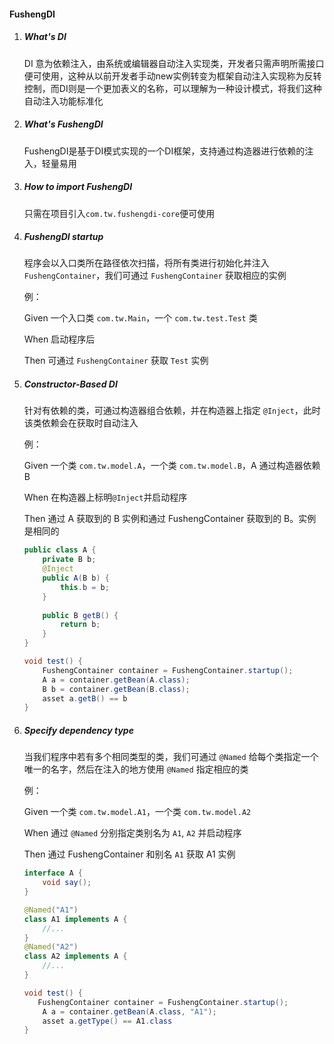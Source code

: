 #### FushengDI

1.   ##### What's DI

     DI 意为依赖注入，由系统或编辑器自动注入实现类，开发者只需声明所需接口便可使用，这种从以前开发者手动new实例转变为框架自动注入实现称为反转控制，而DI则是一个更加表义的名称，可以理解为一种设计模式，将我们这种自动注入功能标准化

2.   ##### What's FushengDI

     FushengDI是基于DI模式实现的一个DI框架，支持通过构造器进行依赖的注入，轻量易用

3.   ##### How to import FushengDI

     只需在项目引入`com.tw.fushengdi-core`便可使用

4.   ##### FushengDI startup

     程序会以入口类所在路径依次扫描，将所有类进行初始化并注入 `FushengContainer`，我们可通过 `FushengContainer` 获取相应的实例

     例：

     Given 一个入口类 `com.tw.Main`，一个 `com.tw.test.Test` 类

     When 启动程序后

     Then 可通过 `FushengContainer` 获取 `Test` 实例

5.   ##### Constructor-Based DI

     针对有依赖的类，可通过构造器组合依赖，并在构造器上指定 `@Inject`，此时该类依赖会在获取时自动注入

     例：

     Given 一个类 `com.tw.model.A`，一个类 `com.tw.model.B`，A 通过构造器依赖 B

     When 在构造器上标明`@Inject`并启动程序

     Then 通过 A 获取到的 B 实例和通过 FushengContainer 获取到的 B。实例是相同的

     ```java
     public class A {
         private B b;
         @Inject
         public A(B b) {
             this.b = b;
         }
         
         public B getB() {
             return b;
         }
     }
     ```

     ```java
     void test() {
         FushengContainer container = FushengContainer.startup();
         A a = container.getBean(A.class);
         B b = container.getBean(B.class);
         asset a.getB() == b
     }
     ```

6.   ##### Specify dependency type

     当我们程序中若有多个相同类型的类，我们可通过 `@Named` 给每个类指定一个唯一的名字，然后在注入的地方使用 `@Named` 指定相应的类

     例：

     Given 一个类 `com.tw.model.A1`，一个类 `com.tw.model.A2`

     When 通过 `@Named` 分别指定类别名为 `A1`, `A2` 并启动程序

     Then 通过 FushengContainer 和别名 `A1` 获取 A1 实例

     ```java
     interface A {
         void say();
     }
     
     @Named("A1")
     class A1 implements A {
         //...
     }
     @Named("A2")
     class A2 implements A {
         //...
     }
     ```

     ```java
     void test() {
     	FushengContainer container = FushengContainer.startup();
         A a = container.getBean(A.class, "A1");
         asset a.getType() == A1.class    
     }
     ```